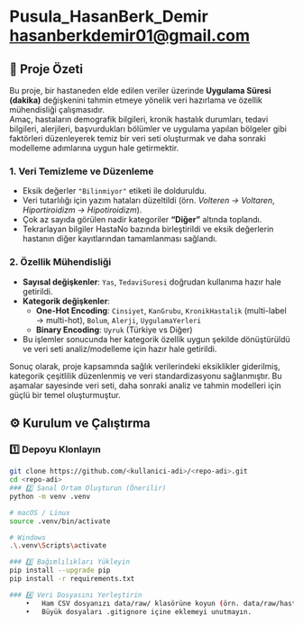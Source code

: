 # Pusula_HasanBerk_Demir hasanberkdemir01@gmail.com
## 📌 Proje Özeti

Bu proje, bir hastaneden elde edilen veriler üzerinde **Uygulama Süresi (dakika)** değişkenini tahmin etmeye yönelik veri hazırlama ve özellik mühendisliği çalışmasıdır.  
Amaç, hastaların demografik bilgileri, kronik hastalık durumları, tedavi bilgileri, alerjileri, başvurdukları bölümler ve uygulama yapılan bölgeler gibi faktörleri düzenleyerek temiz bir veri seti oluşturmak ve daha sonraki modelleme adımlarına uygun hale getirmektir.  

### 1. Veri Temizleme ve Düzenleme  
- Eksik değerler `"Bilinmiyor"` etiketi ile dolduruldu.  
- Veri tutarlılığı için yazım hataları düzeltildi (örn. *Volteren → Voltaren*, *Hiportiroidizm → Hipotiroidizm*).  
- Çok az sayıda görülen nadir kategoriler **“Diğer”** altında toplandı.  
- Tekrarlayan bilgiler HastaNo bazında birleştirildi ve eksik değerlerin hastanın diğer kayıtlarından tamamlanması sağlandı.  

### 2. Özellik Mühendisliği  
- **Sayısal değişkenler**: `Yas`, `TedaviSuresi` doğrudan kullanıma hazır hale getirildi.  
- **Kategorik değişkenler**:  
  - **One-Hot Encoding**: `Cinsiyet`, `KanGrubu`, `KronikHastalik` (multi-label → multi-hot), `Bolum`, `Alerji`, `UygulamaYerleri`  
  - **Binary Encoding**: `Uyruk` (Türkiye vs Diğer)  
- Bu işlemler sonucunda her kategorik özellik uygun şekilde dönüştürüldü ve veri seti analiz/modelleme için hazır hale getirildi.  

Sonuç olarak, proje kapsamında sağlık verilerindeki eksiklikler giderilmiş, kategorik çeşitlilik düzenlenmiş ve veri standardizasyonu sağlanmıştır. Bu aşamalar sayesinde veri seti, daha sonraki analiz ve tahmin modelleri için güçlü bir temel oluşturmuştur.  
## ⚙️ Kurulum ve Çalıştırma

### 1️⃣ Depoyu Klonlayın
```bash
git clone https://github.com/<kullanici-adi>/<repo-adi>.git
cd <repo-adi>
### 2️⃣ Sanal Ortam Oluşturun (Önerilir)
python -m venv .venv

# macOS / Linux
source .venv/bin/activate

# Windows
.\.venv\Scripts\activate

### 3️⃣ Bağımlılıkları Yükleyin
pip install --upgrade pip
pip install -r requirements.txt

### 4️⃣ Veri Dosyasını Yerleştirin
	•	Ham CSV dosyanızı data/raw/ klasörüne koyun (örn. data/raw/hastane.csv).
	•	Büyük dosyaları .gitignore içine eklemeyi unutmayın.
